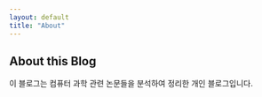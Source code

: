```yaml
---
layout: default
title: "About"
---
```


## About this Blog

이 블로그는 컴퓨터 과학 관련 논문들을 분석하여 정리한 개인 블로그입니다.
